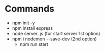 # Commands 
* npm init -y 
* npm install express
* node server. js (for start server 1st option)
* npm i nodemon --save-dev (2nd option)
    * npm run start